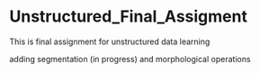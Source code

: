 # Unstructured_Final_Assigment

This is final assignment for unstructured data learning

adding segmentation (in progress) and morphological operations
